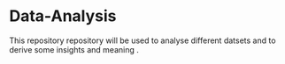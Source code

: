 # Data-Analysis
This repository  repository will be used to analyse different datsets and to derive some insights and meaning .
